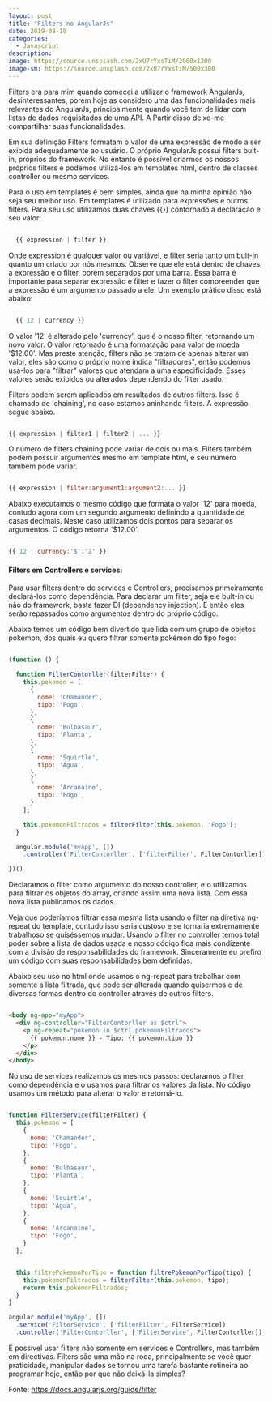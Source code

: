 ```yaml
---
layout: post
title: "Filters no AngularJs"
date: 2019-08-19
categories:
  - Javascript
description:
image: https://source.unsplash.com/2xU7rYxsTiM/2000x1200
image-sm: https://source.unsplash.com/2xU7rYxsTiM/500x300
---
```


Filters era para mim quando comecei a utilizar o framework AngularJs, desinteressantes, porém hoje as considero uma das funcionalidades mais relevantes do AngularJs, principalmente quando você tem de lidar com listas de dados requisitados de uma API. A Partir disso deixe-me compartilhar suas funcionalidades.

Em sua definição Filters formatam o valor de uma expressão de modo a ser exibida adequadamente ao usuário. O próprio AngularJs possui filters bult-in, próprios do framework. No entanto é possível criarmos os nossos próprios filters e podemos utilizá-los em templates html, dentro de classes controller ou mesmo services.

Para o uso em templates é bem simples, ainda que na minha opinião não seja seu melhor uso. Em templates é utilizado para expressões e outros filters. Para seu uso utilizamos duas chaves {{}} contornado a declaração e seu valor:

  ~~~ javascript

    {{ expression | filter }}

  ~~~

 Onde expression é qualquer valor ou variável, e filter seria tanto um bult-in quanto um criado por nós mesmos. Observe que ele está dentro de chaves, a expressão e o filter, porém separados por uma barra. Essa barra é importante para separar expressão e filter e fazer o filter compreender que a expressão é um argumento passado a ele. Um exemplo prático disso está abaixo:

 ~~~ Javascript

   {{ 12 | currency }}

 ~~~

O valor '12' é alterado pelo 'currency', que é o nosso filter, retornando um novo valor. O valor retornado é uma formatação para valor de moeda '$12.00'. Mas preste atenção, filters não se tratam de apenas alterar um valor, eles são como o próprio nome indica "filtradores", então podemos usá-los para "filtrar" valores que atendam a uma especificidade. Esses valores serão exibidos ou alterados dependendo do filter usado.

Filters podem serem aplicados em resultados de outros filters. Isso é chamado de 'chaining', no caso estamos aninhando filters. A expressão segue abaixo.

 ~~~ Javascript

{{ expression | filter1 | filter2 | ... }}

 ~~~

O número de filters chaining pode variar de dois ou mais. Filters também podem possuir argumentos mesmo em template html, e seu número também pode variar.

~~~ Javascript

{{ expression | filter:argument1:argument2:... }}

~~~

Abaixo executamos o mesmo código que formata o valor '12' para moeda, contudo agora com um segundo argumento definindo a quantidade de casas decimais. Neste caso utilizamos dois pontos para separar os argumentos. O código retorna '$12.00'.


~~~ Javascript

{{ 12 | currency:'$':'2' }}

~~~


#### Filters em Controllers e services:
Para usar filters dentro de services e Controllers, precisamos primeiramente declará-los como dependência. Para declarar um filter, seja ele bult-in ou não do framework, basta fazer DI (dependency injection). E então eles serão repassados como argumentos dentro do próprio código.

Abaixo temos um código bem divertido que lida com um grupo de objetos pokémon, dos quais eu quero filtrar somente pokémon do tipo fogo:

~~~ Javascript

(function () {

  function FilterContorller(filterFilter) {
    this.pokemon = [
      {
        nome: 'Chamander',
        tipo: 'Fogo',
      },
      {
        nome: 'Bulbasaur',
        tipo: 'Planta',
      },
      {
        nome: 'Squirtle',
        tipo: 'Água',
      },
      {
        nome: 'Arcanaine',
        tipo: 'Fogo',
      }
    ];

    this.pokemonFiltrados = filterFilter(this.pokemon, 'Fogo');
  }

  angular.module('myApp', [])
    .controller('FilterContorller', ['filterFilter', FilterContorller]);

})()

~~~

Declaramos o filter como argumento do nosso controller, e o utilizamos para filtrar os objetos do array, criando assim uma nova lista. Com essa nova lista publicamos os dados.

Veja que poderíamos filtrar essa mesma lista usando o filter na diretiva ng-repeat do template, contudo isso seria custoso e se tornaria extremamente trabalhoso se quiséssemos mudar. Usando o filter no controller temos total poder sobre a lista de dados usada e nosso código fica mais condizente com a divisão de responsabilidades do framework. Sinceramente eu prefiro um código com suas responsabilidades bem definidas.

Abaixo seu uso no html onde usamos o ng-repeat para trabalhar com somente a lista filtrada, que pode ser alterada quando quisermos e de diversas formas dentro do controller através de outros filters.

~~~ HTML

<body ng-app="myApp">
  <div ng-controller="FilterContorller as $ctrl">
    <p ng-repeat="pokemon in $ctrl.pokemonFiltrados">
      {{ pokemon.nome }} - Tipo: {{ pokemon.tipo }}
    </p>
  </div>
</body>

~~~

No uso de services realizamos os mesmos passos: declaramos o filter como dependência e o usamos para filtrar os valores da lista. No código usamos um método para alterar o valor e retorná-lo.

~~~ Javascript

function FilterService(filterFilter) {
  this.pokemon = [
    {
      nome: 'Chamander',
      tipo: 'Fogo',
    },
    {
      nome: 'Bulbasaur',
      tipo: 'Planta',
    },
    {
      nome: 'Squirtle',
      tipo: 'Água',
    },
    {
      nome: 'Arcanaine',
      tipo: 'Fogo',
    }
  ];


  this.filtrePokemonPorTipo = function filtrePokemonPorTipo(tipo) {
    this.pokemonFiltrados = filterFilter(this.pokemon, tipo);
    return this.pokemonFiltrados;
  }
}

angular.module('myApp', [])
  .service('FilterService', ['filterFilter', FilterService])
  .controller('FilterContorller', ['FilterService', FilterContorller]);

~~~

É possível usar filters não somente em services e Controllers, mas também em directivas.
Filters são uma mão na roda, principalmente se você quer praticidade, manipular dados se tornou uma tarefa bastante rotineira ao programar hoje, então por que não deixá-la simples?

Fonte: https://docs.angularjs.org/guide/filter
